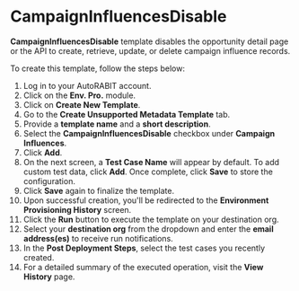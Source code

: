 # CampaignInfluencesDisable

**CampaignInfluencesDisable** template disables the opportunity detail page or the API to create, retrieve, update, or delete campaign influence records.

To create this template, follow the steps below:

1. Log in to your AutoRABIT account.
2. Click on the **Env. Pro.** module.
3. Click on **Create New Template**.
4. Go to the **Create Unsupported Metadata Template** tab.
5. Provide a **template name** and a **short description**.
6. Select the **CampaignInfluencesDisable** checkbox under **Campaign Influences**.
7. Click **Add**.
8. On the next screen, a **Test Case Name** will appear by default. To add custom test data, click **Add**. Once complete, click **Save** to store the configuration.
9. Click **Save** again to finalize the template.
10. Upon successful creation, you'll be redirected to the **Environment Provisioning History** screen.
11. Click the **Run** button to execute the template on your destination org.
12. Select your **destination org** from the dropdown and enter the **email address(es)** to receive run notifications.
13. In the **Post Deployment Steps**, select the test cases you recently created.
14. For a detailed summary of the executed operation, visit the **View History** page.
